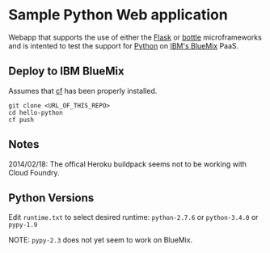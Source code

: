 Sample Python Web application
=============================

Webapp that supports the use of either the [Flask](http://flask.pocoo.org) or [bottle](http://bottlepy.org) microframeworks and is intented to test the support for [Python](http://python.org) on [IBM's BlueMix](https://bluemix.net) PaaS.

Deploy to IBM BlueMix
---------------------
Assumes that [cf](http://cli.cloudfoundry.org) has been properly installed.
```script
git clone <URL_OF_THIS_REPO>
cd hello-python
cf push
```

Notes
-----
2014/02/18: The offical Heroku buildpack seems not to be working with Cloud Foundry.

Python Versions
---------------
Edit `runtime.txt` to select desired runtime: `python-2.7.6` or `python-3.4.0` or `pypy-1.9`

NOTE: `pypy-2.3` does not yet seem to work on BlueMix.
